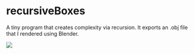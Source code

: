 # recursiveBoxes

A tiny program that creates complexity via recursion.
It exports an .obj file that I rendered using Blender.

![](https://raw.githubusercontent.com/hamoid/Fun-Programming/master/processing/ideas/2015/01/recursiveBoxes/thumb.jpg)

